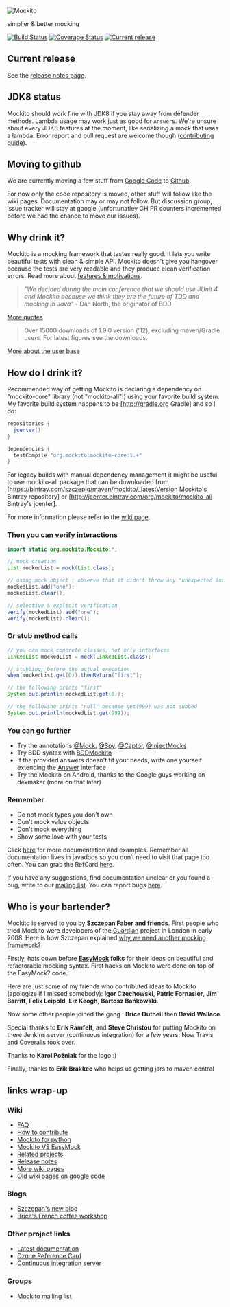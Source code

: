 ![Mockito](http://docs.mockito.googlecode.com/hg/latest/org/mockito/logo.jpg)
  
simplier & better mocking

[![Build Status](https://travis-ci.org/mockito/mockito.svg?branch=master)](https://travis-ci.org/mockito/mockito) [![Coverage Status](http://img.shields.io/coveralls/mockito/mockito/master.svg)](https://coveralls.io/r/mockito/mockito) [ ![Current release](https://api.bintray.com/packages/szczepiq/maven/mockito/images/download.svg) ](https://bintray.com/szczepiq/maven/mockito/_latestVersion)

## Current release
See the [release notes page](https://github.com/mockito/mockito/blob/master/doc/release-notes/official.md).

## JDK8 status

Mockito should work fine with JDK8 if you stay away from defender methods. Lambda usage may work just as good for `Answer`s. We're unsure about every JDK8 features at the moment, like serializing a mock that uses a lambda. Error report and pull request are welcome though ([contributing guide](https://github.com/mockito/mockito/wiki/How%20To%20Contribute)).

## Moving to github
We are currently moving a few stuff from [Google Code](https://code.google.com/p/mockito/) to [Github](https://github.com/mockito/mockito).

For now only the code repository is moved, other stuff will follow like the wiki pages. Documentation may or may not follow. But discussion group, issue tracker will stay at google (unfortunatley GH PR counters incremented before we had the chance to move our issues).

## Why drink it?
Mockito is a mocking framework that tastes really good. It lets you write beautiful tests with clean & simple API. Mockito doesn't give you hangover because the tests are very readable and they produce clean verification errors. Read more about [features & motivations](https://code.google.com/p/mockito/wiki/FeaturesAndMotivations).

> *"We decided during the main conference that we should use JUnit 4 and Mockito because we think they are the future of TDD and mocking in Java"* - Dan North, the originator of BDD

[More quotes](https://code.google.com/p/mockito/wiki/Quotes)

> Over 15000 downloads of 1.9.0 version ('12), excluding maven/Gradle users. For latest figures see the downloads.

[More about the user base](https://code.google.com/p/mockito/wiki/UserBase)

## How do I drink it?

Recommended way of getting Mockito is declaring a dependency on "mockito-core" library (not "mockito-all"!) using your favorite build system. My favorite build system happens to be [http://gradle.org Gradle] and so I do:

```groovy
repositories {
  jcenter()
}

dependencies {
  testCompile "org.mockito:mockito-core:1.+"
}
```

For legacy builds with manual dependency management it might be useful to use mockito-all package that can be downloaded from [https://bintray.com/szczepiq/maven/mockito/_latestVersion Mockito's Bintray repository] or [http://jcenter.bintray.com/org/mockito/mockito-all Bintray's jcenter].

For more information please refer to the [wiki page](https://code.google.com/p/mockito/wiki/DeclaringMockitoDependency).

### Then you can verify interactions

```java
import static org.mockito.Mockito.*;

// mock creation
List mockedList = mock(List.class);

// using mock object ; observe that it didn't throw any "unexpected interaction exception" exception
mockedList.add("one");
mockedList.clear();

// selective & explicit verification
verify(mockedList).add("one");
verify(mockedList).clear();
```

### Or stub method calls

```java
// you can mock concrete classes, not only interfaces
LinkedList mockedList = mock(LinkedList.class);

// stubbing; before the actual execution
when(mockedList.get(0)).thenReturn("first");

// the following prints "first"
System.out.println(mockedList.get(0));

// the following prints "null" because get(999) was not subbed
System.out.println(mockedList.get(999));
```

### You can go further

* Try the annotations [@Mock](http://mockito.github.io/mockito/docs/current/org/mockito/Mock.html), [@Spy](http://mockito.github.io/mockito/docs/current/org/mockito/Spy.html), [@Captor](http://mockito.github.io/mockito/docs/current/org/mockito/Captor.html), [@InjectMocks](http://mockito.github.io/mockito/docs/current/org/mockito/InjectMocks.html)
* Try BDD syntax with [BDDMockito](http://mockito.github.io/mockito/docs/current/org/mockito/BDDMockito.html)
* If the provided answers doesn't fit your needs, write one yourself extending the [Answer](http://mockito.github.io/mockito/docs/current/org/mockito/stubbing/Answer.html) interface
* Try the Mockito on Android, thanks to the Google guys working on dexmaker (more on that later)

### Remember

* Do not mock types you don't own
* Don't mock value objects
* Don't mock everything
* Show some love with your tests

Click [here](http://mockito.github.io/mockito/docs/current/org/mockito/Mockito.html) for more documentation and examples. Remember all documentation lives in javadocs so you don’t need to visit that page too often. You can grab the RefCard [here](http://refcardz.dzone.com/refcardz/mockito).

If you have any suggestions, find documentation unclear or you found a bug, write to our [mailing list](http://groups.google.com/group/mockito). You can report bugs [here](http://code.google.com/p/mockito/issues/list).

## Who is your bartender?
Mockito is served to you by **Szczepan Faber and friends**. First people who tried Mockito were developers of the [Guardian](http://guardian.co.uk/) project in London in early 2008. Here is how Szczepan explained [why we need another mocking framework](http://monkeyisland.pl/2008/01/14/mockito)?

Firstly, hats down before **[EasyMock](http://easymock.org/) folks** for their ideas on beautiful and refactorable mocking syntax. First hacks on Mockito were done on top of the EasyMock? code.

Here are just some of my friends who contributed ideas to Mockito (apologize if I missed somebody): **Igor Czechowski**, **Patric Fornasier**, **Jim Barritt**, **Felix Leipold**, **Liz Keogh**, **Bartosz Bańkowski**.

Now some other people joined the gang : **Brice Dutheil** then **David Wallace**.

Special thanks to **Erik Ramfelt**, and **Steve Christou** for putting Mockito on there Jenkins server (continuous integration) for a few years. Now Travis and Coveralls took over.

Thanks to **Karol Poźniak** for the logo :)

Finally, thanks to **Erik Brakkee** who helps us getting jars to maven central

## links wrap-up

### Wiki
* [FAQ](https://github.com/mockito/mockito/wiki/FAQ)
* [How to contribute](https://github.com/mockito/mockito/wiki/How%20To%20Contribute)
* [Mockito for python](https://code.google.com/p/mockito/wiki/MockitoForPython)
* [Mockito VS EasyMock](https://code.google.com/p/mockito/wiki/MockitoVSEasyMock)
* [Related projects](https://code.google.com/p/mockito/wiki/RelatedProjects)
* [Release notes](https://github.com/mockito/mockito/wiki/Release%20Notes)
* [More wiki pages](https://github.com/mockito/mockito/wiki)
* [Old wiki pages on google code](https://code.google.com/p/mockito/w/list)

### Blogs
* [Szczepan's new blog](http://szczepiq.blogspot.com/)
* [Brice's French coffee workshop](http://blog.arkey.fr/)

### Other project links
* [Latest documentation](http://mockito.github.io/mockito/docs/current/org/mockito/Mockito.html)
* [Dzone Reference Card](http://refcardz.dzone.com/refcardz/mockito)
* [Continuous integration server](http://travis-ci.org/mockito/mockito)

### Groups
* [Mockito mailing list](http://groups.google.com/group/mockito)

